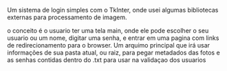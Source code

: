 Um sistema de login simples com o TkInter, onde usei algumas bibliotecas externas para processamento de imagem.

o conceito é o usuario ter uma tela main, onde ele pode escolher o seu usuario ou um nome, digitar uma senha, e entrar em uma pagina com links de redirecionamento para o browser. Um arquimo principal que irá usar informações de sua pasta atual, ou raiz, para pegar metadados das fotos e as senhas contidas dentro do .txt para usar na validaçao dos usuarios
